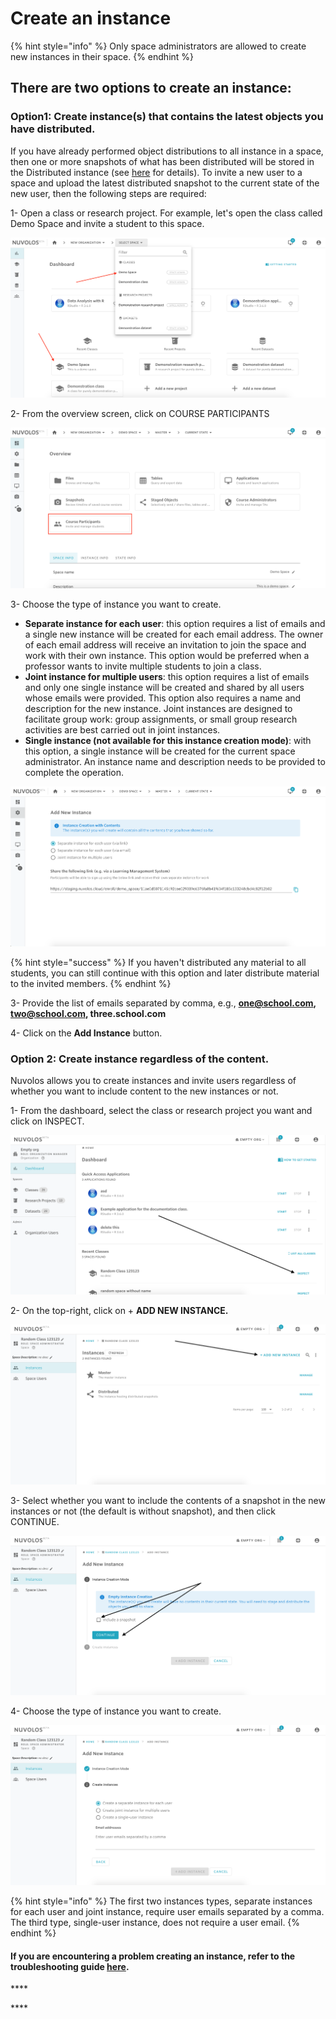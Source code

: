 # Create an instance

{% hint style="info" %}
Only space administrators are allowed to create new instances in their space.
{% endhint %}

## **There are two options to create an instance:**

### **Option1: Create instance\(s\) that contains the latest objects you have distributed.**

If you have already performed object distributions to all instance in a space, then one or more snapshots of what has been distributed will be stored in the Distributed instance \(see  [here](../distribute-objects-in-nuvolos/) for details\). To invite a new user to a space and upload the latest distributed snapshot to the current state of the new user, then the following steps are required:

1- Open a class or research project. For example, let's open the class called Demo Space and invite a student to this space.

![](../../.gitbook/assets/screen-shot-2020-03-19-at-1.02.10-pm.png)

2- From the overview screen, click on COURSE PARTICIPANTS

![](../../.gitbook/assets/screen-shot-2020-03-19-at-1.14.04-pm.png)

3- Choose the type of instance you want to create.

* **Separate instance for each user**: this option requires a list of emails and a single new instance will be created for each email address. The owner of each email address will receive an invitation to join the space and work with their own instance. This option would be preferred when a professor wants to invite multiple students to join a class.
* **Joint instance for multiple users**: this option requires a list of emails and only one single instance will be created and shared by all users whose emails were provided. This option also requires a name and description for the new instance. Joint instances are designed to facilitate group work: group assignments, or small group research activities are best carried out in joint instances.
* **Single instance \(not available for this instance creation mode\)**: with this option, a single instance will be created for the current space administrator. An instance name and description needs to be provided to complete the operation.

![](../../.gitbook/assets/screen-shot-2020-03-19-at-1.14.18-pm.png)

{% hint style="success" %}
If you haven't distributed any material to all students, you can still continue with this option and later distribute material to the invited members.
{% endhint %}

3- Provide the list of emails separated by comma, e.g., **one@school.com, two@school.com, three.school.com**

4- Click on the **Add Instance** button.

### **Option 2: Create instance regardless of the content.**

Nuvolos allows you to create instances and invite users regardless of whether you want to include content to the new instances or not.

1- From the dashboard, select the class or research project you want and click on INSPECT.

![](../../.gitbook/assets/screen-shot-2020-02-12-at-4.30.11-pm.png)

2- On the top-right, click on + **ADD NEW INSTANCE.**

![](../../.gitbook/assets/screen-shot-2020-02-12-at-4.31.22-pm.png)

3- Select whether you want to include the contents of a snapshot in the new instances or not \(the default is without snapshot\), and then click CONTINUE.

![](../../.gitbook/assets/screen-shot-2020-02-12-at-4.31.34-pm.png)

4- Choose the type of instance you want to create.

![](../../.gitbook/assets/screen-shot-2020-02-12-at-4.34.35-pm.png)

{% hint style="info" %}
The first two instances types, separate instances for each user and joint instance, require user emails separated by a comma. The third type, single-user instance, does not require a user email.
{% endhint %}

#### If you are encountering a problem creating an instance, refer to the troubleshooting guide [here](../../troubleshooting/authorization-issues/cannot-create-an-instance.md).

\*\*\*\*

\*\*\*\*

